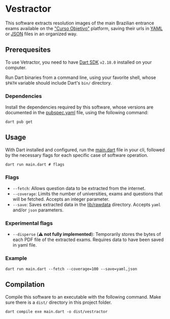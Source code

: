 # Vestractor

This software extracts resolution images of the main Brazilian entrance exams available on the ["Curso Objetivo"](https://www.curso-objetivo.br/vestibular/resolucao_comentada.aspx) platform, saving their urls in [YAML](https://wikipedia.org/wiki/YAML) or [JSON](https://wikipedia.org/wiki/JSON) files in an organized way.

## Prerequesites

To use Vetractor, you need to have [Dart SDK](https://dart.dev/get-dart) `v2.18.0` installed on your computer.

Run Dart binaries from a command line, using your favorite shell, whose `$PATH` variable should include Dart's `bin/` directory.

### Dependencies

Install the dependencies required by this software, whose versions are documented in the [pubspec.yaml](./pubspec.yaml) file, using the following command:

```shell
dart pub get
```

## Usage

With Dart installed and configured, run the [main.dart](./main.dart) file in your cli, followed by the necessary flags for each specific case of software operation.

```shell
dart run main.dart # flags
```

### Flags
- `--fetch`: Allows question data to be extracted from the internet.
- `--coverage`: Limits the number of universities, exams and questions that will be fetched. Accepts an integer parameter.
- `--save`: Saves extracted data in the [lib/rawdata](./lib/rawdata) directory. Accepts `yaml` and/or `json` parameters.

### Experimental flags
- `--disperse` (**:warning: not fully implemented**): Temporarily stores the bytes of each PDF file of the extracted exams. Requires data to have been saved in yaml file.

### Example

```shell
dart run main.dart --fetch --coverage=100 --save=yaml,json
```

## Compilation

Compile this software to an executable with the following command. Make sure there is a `dist/` directory in this project folder.

```shell
dart compile exe main.dart -o dist/vestractor
```